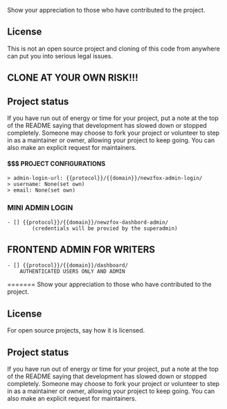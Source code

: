 Show your appreciation to those who have contributed to the project.

## License

This is not an open source project and cloning of this code from anywhere
can put you into serious legal issues.

## CLONE AT YOUR OWN RISK!!!

## Project status

If you have run out of energy or time for your project, put a note at the top of the README saying that development has slowed down or stopped completely. Someone may choose to fork your project or volunteer to step in as a maintainer or owner, allowing your project to keep going. You can also make an explicit request for maintainers.

#### $$$ PROJECT CONFIGURATIONS

    > admin-login-url: {{protocol}}/{{domain}}/newzfox-admin-login/
    > username: None(set own)
    > email: None(set own)

### MINI ADMIN LOGIN
    
    - [] {{protocol}}/{{domain}}/newzfox-dashbord-admin/
            (credentials will be provied by the superadmin)

## FRONTEND ADMIN FOR WRITERS

    - [] {{protocol}}/{{domain}}/dashboard/
        AUTHENTICATED USERS ONLY AND ADMIN

=======
Show your appreciation to those who have contributed to the project.

## License

For open source projects, say how it is licensed.

## Project status

If you have run out of energy or time for your project, put a note at the top of the README saying that development has slowed down or stopped completely. Someone may choose to fork your project or volunteer to step in as a maintainer or owner, allowing your project to keep going. You can also make an explicit request for maintainers.
